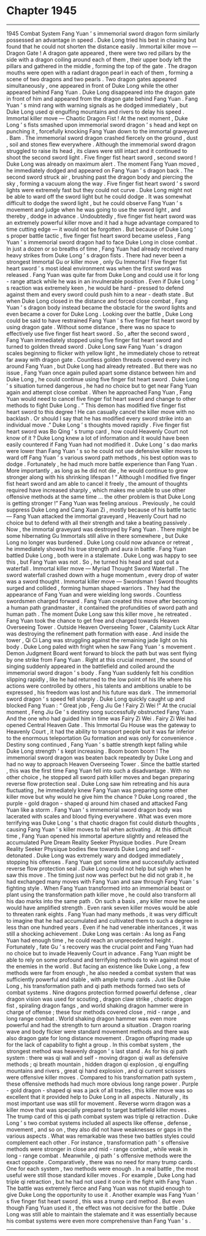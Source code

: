 
# Chapter 1945


---

1945 Combat System Fang Yuan ’ s immemorial sword dragon form similarly possessed an advantage in speed . Duke Long tried his best in chasing but found that he could not shorten the distance easily .
Immortal killer move — Dragon Gate !
A dragon gate appeared , there were two red pillars by the side with a dragon coiling around each of them , their upper body left the pillars and gathered in the middle , forming the top of the gate . The dragon mouths were open with a radiant dragon pearl in each of them , forming a scene of two dragons and two pearls .
Two dragon gates appeared simultaneously , one appeared in front of Duke Long while the other appeared behind Fang Yuan .
Duke Long disappeared into the dragon gate in front of him and appeared from the dragon gate behind Fang Yuan .
Fang Yuan ’ s mind rang with warning signals as he dodged immediately , but Duke Long used qi engulfing mountains and rivers to delay his speed .
Immortal killer move — Chaotic Dragon Fist !
At the next moment , Duke Long ’ s fists smashed upon immemorial sword dragon ’ s head and kept on punching it , forcefully knocking Fang Yuan down to the immortal graveyard .
Bam .
The immemorial sword dragon crashed fiercely on the ground , dust , soil and stones flew everywhere .
Although the immemorial sword dragon struggled to raise its head , its claws were still intact and it continued to shoot the second sword light .
Five finger fist heart sword , second sword !
Duke Long was already on maximum alert . The moment Fang Yuan moved , he immediately dodged and appeared on Fang Yuan ’ s dragon back .
The second sword struck air , brushing past the dragon body and piercing the sky , forming a vacuum along the way .
Five finger fist heart sword ’ s sword lights were extremely fast but they could not curve . Duke Long might not be able to ward off the sword light but he could dodge . It was somewhat difficult to dodge the sword light , but he could observe Fang Yuan ’ s movement and judge when he was going to use the sword light , and thereby , dodge in advance .
Undoubtedly , five finger fist heart sword was an extremely powerful killer move and it had a huge advantage compared to time cutting edge — it would not be forgotten .
But because of Duke Long ’ s proper battle tactic , five finger fist heart sword became useless , Fang Yuan ’ s immemorial sword dragon had to face Duke Long in close combat .
In just a dozen or so breaths of time , Fang Yuan had already received many heavy strikes from Duke Long ’ s dragon fists .
There had never been a strongest Immortal Gu or killer move , only Gu Immortal !
Five finger fist heart sword ’ s most ideal environment was when the first sword was released . Fang Yuan was quite far from Duke Long and could use it for long - range attack while he was in an invulnerable position . Even if Duke Long ’ s reaction was extremely keen , he would be hard - pressed to defend against them and every sword could push him to a near - death state .
But when Duke Long closed in the distance and forced close combat , Fang Yuan ’ s dragon body instead became the obstacle for the sword lights and even became a cover for Duke Long .
Looking over the battle , Duke Long could be said to have restrained Fang Yuan ’ s five finger fist heart sword by using dragon gate . Without some distance , there was no space to effectively use five finger fist heart sword .
So , after the second sword , Fang Yuan immediately stopped using five finger fist heart sword and turned to golden thread sword .
Duke Long saw Fang Yuan ’ s dragon scales beginning to flicker with yellow light , he immediately chose to retreat far away with dragon gate .
Countless golden threads covered every inch around Fang Yuan , but Duke Long had already retreated .
But there was no issue , Fang Yuan once again pulled apart some distance between him and Duke Long , he could continue using five finger fist heart sword .
Duke Long ’ s situation turned dangerous , he had no choice but to get near Fang Yuan again and attempt close combat .
When he approached Fang Yuan , Fang Yuan would need to cancel five finger fist heart sword and change to other methods to fight Duke Long .
“ This demon has modified five finger fist heart sword to this degree ! He can casually cancel the killer move with no backlash . Or should I say that he has modified every sword strike into an individual move .” Duke Long ’ s thoughts moved rapidly .
Five finger fist heart sword was Bo Qing ’ s trump card , how could Heavenly Court not know of it ?
Duke Long knew a lot of information and it would have been easily countered if Fang Yuan had not modified it .
Duke Long ’ s dao marks were lower than Fang Yuan ’ s so he could not use defensive killer moves to ward off Fang Yuan ’ s various sword path methods , his best option was to dodge .
Fortunately , he had much more battle experience than Fang Yuan .
More importantly , as long as he did not die , he would continue to grow stronger along with his shrinking lifespan !
“ Although I modified five finger fist heart sword and am able to cancel it freely , the amount of thoughts required have increased sharply , which makes me unable to use other offensive methods at the same time … the other problem is that Duke Long is getting stronger !” Fang Yuan was feeling anxious .
Previously , he could suppress Duke Long and Cang Xuan Zi , mostly because of his battle tactic — Fang Yuan attacked the immortal graveyard , Heavenly Court had no choice but to defend with all their strength and take a beating passively .
Now , the immortal graveyard was destroyed by Fang Yuan . There might be some hibernating Gu Immortals still alive in there somewhere , but Duke Long no longer was burdened .
Duke Long could now advance or retreat , he immediately showed his true strength and aura in battle .
Fang Yuan battled Duke Long , both were in a stalemate .
Duke Long was happy to see this , but Fang Yuan was not .
So , he turned his head and spat out a waterfall .
Immortal killer move — Myriad Thought Sword Waterfall .
The sword waterfall crashed down with a huge momentum , every drop of water was a sword thought .
Immortal killer move — Swordsman !
Sword thoughts surged and collided , forming human shaped warriors . They had the appearance of Fang Yuan and were wielding long swords . Countless swordsmen charged forward .
Fang Yuan created this move after becoming a human path grandmaster , it contained the profundities of sword path and human path .
The moment Duke Long saw this killer move , he retreated .
Fang Yuan took the chance to get free and charged towards Heaven Overseeing Tower .
Outside Heaven Overseeing Tower , Calamity Luck Altar was destroying the refinement path formation with ease . And inside the tower , Qi Ci Lang was struggling against the remaining jade light on his body .
Duke Long paled with fright when he saw Fang Yuan ’ s movement .
Demon Judgment Board went forward to block the path but was sent flying by one strike from Fang Yuan .
Right at this crucial moment , the sound of singing suddenly appeared in the battlefield and coiled around the immemorial sword dragon ’ s body .
Fang Yuan suddenly felt his condition slipping rapidly , like he had returned to the low point of his life where his actions were controlled by others , his talents and ambitions unable to be expressed , his freedom was lost and his future was dark .
The immemorial sword dragon ’ s speed fell sharply .
Duke Long quickly caught up and blocked Fang Yuan : “ Great job , Feng Jiu Ge ! Fairy Zi Wei !”
At the crucial moment , Feng Jiu Ge ’ s destiny song successfully obstructed Fang Yuan .
And the one who had guided him in time was Fairy Zi Wei .
Fairy Zi Wei had opened Central Heaven Gate .
This Immortal Gu House was the gateway to Heavenly Court , it had the ability to transport people but it was far inferior to the enormous teleportation Gu formation and was only for convenience .
Destiny song continued , Fang Yuan ’ s battle strength kept falling while Duke Long strength ’ s kept increasing .
Boom boom boom !
The immemorial sword dragon was beaten back repeatedly by Duke Long and had no way to approach Heaven Overseeing Tower .
Since the battle started , this was the first time Fang Yuan fell into such a disadvantage . With no other choice , he stopped all sword path killer moves and began preparing reverse flow protection seal .
Duke Long saw him retreating and his aura fluctuating , he immediately knew Fang Yuan was preparing some other killer move but why would he give him the chance ?
Duke Long roared , the purple - gold dragon - shaped qi around him chased and attacked Fang Yuan like a storm .
Fang Yuan ’ s immemorial sword dragon body was lacerated with scales and blood flying everywhere . What was even more terrifying was Duke Long ’ s that chaotic dragon fist could disturb thoughts , causing Fang Yuan ’ s killer moves to fail when activating .
At this difficult time , Fang Yuan opened his immortal aperture slightly and released the accumulated Pure Dream Reality Seeker Physique bodies .
Pure Dream Reality Seeker Physique bodies flew towards Duke Long and self - detonated .
Duke Long was extremely wary and dodged immediately , stopping his offenses . Fang Yuan got some time and successfully activated reverse flow protection seal .
Duke Long could not help but sigh when he saw this move . The timing just now was perfect but he did not grab it , he had exchanged many moves with Fang Yuan and saw through Fang Yuan ’ s fighting style .
When Fang Yuan transformed into an immemorial beast or plant using the transformation path killer move , he could also transform all his dao marks into the same path . On such a basis , any killer move he used would have amplified strength . Even rank seven killer moves would be able to threaten rank eights .
Fang Yuan had many methods , it was very difficult to imagine that he had accumulated and cultivated them to such a degree in less than one hundred years . Even if he had venerable inheritances , it was still a shocking achievement .
Duke Long was certain : As long as Fang Yuan had enough time , he could reach an unprecedented height . Fortunately , fate Gu ’ s recovery was the crucial point and Fang Yuan had no choice but to invade Heavenly Court in advance .
Fang Yuan might be able to rely on some profound and terrifying methods to win against most of the enemies in the world . But facing an existence like Duke Long , a few methods were far from enough , he also needed a combat system that was sufficiently powerful and stable , with ample trump cards .
Just like Duke Long , his transformation path and qi path methods formed two sets of combat systems .
Nine dragons protection formed powerful defense , clear dragon vision was used for scouting , dragon claw strike , chaotic dragon fist , spiraling dragon fangs , and world shaking dragon hammer were in charge of offense ; these four methods covered close , mid - range , and long range combat . World shaking dragon hammer was even more powerful and had the strength to turn around a situation . Dragon roaring wave and body flicker were standard movement methods and there was also dragon gate for long distance movement . Dragon offspring made up for the lack of capability to fight a group . In this combat system , the strongest method was heavenly dragon ’ s last stand .
As for his qi path system : there was qi wall and self - moving dragon qi wall as defensive methods ; qi breath mountain , hidden dragon qi explosion , qi engulfing mountains and rivers , great qi hand explosion , and qi current scissors were offensive killer moves . Compared to his transformation path system , these offensive methods had much more obvious long range power . Purple - gold dragon - shaped qi was a jack of all trades , this killer move was so excellent that it provided help to Duke Long in all aspects . Naturally , its most important use was still for movement . Reverse worm dragon was a killer move that was specially prepared to target battlefield killer moves . The trump card of this qi path combat system was triple qi retraction .
Duke Long ’ s two combat systems included all aspects like offense , defense , movement , and so on , they also did not have weaknesses or gaps in the various aspects . What was remarkable was these two battles styles could complement each other . For instance , transformation path ’ s offensive methods were stronger in close and mid - range combat , while weak in long - range combat . Meanwhile , qi path ’ s offensive methods were the exact opposite .
Comparatively , there was no need for many trump cards . One for each system , two methods were enough .
In a real battle , the most useful were still those standard killer moves . For example , Duke Long had triple qi retraction , but he had not used it once in the fight with Fang Yuan . The battle was extremely fierce and Fang Yuan was not stupid enough to give Duke Long the opportunity to use it .
Another example was Fang Yuan ’ s five finger fist heart sword , this was a trump card method . But even though Fang Yuan used it , the effect was not decisive for the battle . Duke Long was still able to maintain the stalemate and it was essentially because his combat systems were even more comprehensive than Fang Yuan ’ s .

---

